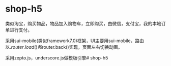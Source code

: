 # shop-h5

类似淘宝，购买物品，物品加入购物车，立即购买，由微信，支付宝，我的本地订单进行支付。

采用sui-mobile(类似framework7.0)框架，UI主要用sui-mobile，路由以$.router.load()和$router.back()实现，页面左右切换动画。

采用zepto.js，underscore.js做模板引擎# shop-h5